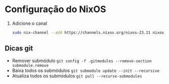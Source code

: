 # Configuração do NixOS

1. Adicione o canal
   ```sh
   sudo nix-channel --add https://channels.nixos.org/nixos-23.11 nixos
   ```

## Dicas git

- Remover submódulo
  `git config -f .gitmodules --remove-section submodule.remove`
- Baixa todos os submódulos
  `git submodule update --init --recursive`
- Atualiza todos os submódulos
  `git pull --recurse-submodules`
